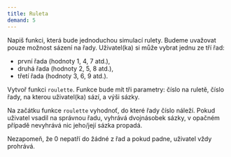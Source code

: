 ```yaml
---
title: Ruleta
demand: 5
---
```


Napiš funkci, která bude jednoduchou simulací rulety. Budeme uvažovat pouze možnost sázení na řady. Uživatel(ka) si může vybrat jednu ze tří řad:

- první řada (hodnoty 1, 4, 7 atd.),
- druhá řada (hodnoty 2, 5, 8 atd.),
- třetí řada (hodnoty 3, 6, 9 atd.).

Vytvoř funkci `roulette`. Funkce bude mít tři parametry: číslo na ruletě, číslo řady, na kterou uživatel(ka) sází, a výši sázky. 

Na začátku funkce `roulette` vyhodnoť, do které řady číslo náleží. Pokud uživatel vsadil na správnou řadu, vyhrává dvojnásobek sázky, v opačném případě nevyhrává nic jeho/její sázka propadá.

Nezapomeň, že 0 nepatří do žádné z řad a pokud padne, uživatel vždy prohrává.

